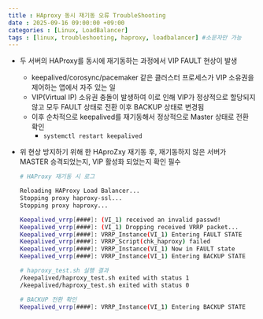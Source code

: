 ```yaml
---
title : HAproxy 동시 재기동 오류 TroubleShooting
date : 2025-09-16 09:00:00 +09:00
categories : [Linux, LoadBalancer]
tags : [linux, troubleshooting, haproxy, loadbalancer] #소문자만 가능
---
```


- 두 서버의 HAProxy를 동시에 재기동하는 과정에서 VIP FAULT 현상이 발생
    - keepalived/corosync/pacemaker 같은 클러스터 프로세스가 VIP 소유권을 제어하는 앱에서 자주 있는 일
    - VIP(Virtual IP) 소유권 충돌이 발생하여 이로 인해 VIP가 정상적으로 할당되지 않고 모두 FAULT 상태로 전환 이후 BACKUP 상태로 변경됨
    - 이후 순차적으로 keepalived를 재기동해서 정상적으로 Master 상태로 전환 확인
        - `systemctl restart keepalived`
- 위 현상 방지하기 위해 한 HAproZxy 재기동 후, 재기동하지 않은 서버가 MASTER 승격되었는지, VIP 활성화 되었는지 확인 필수
    
    ```bash
    # HAProxy 재기동 시 로그
    
    Reloading HAProxy Load Balancer...
    Stopping proxy haproxy-ssl...
    Stopping proxy haproxy...
    
    Keepalived_vrrp[####]: (VI_1) received an invalid passwd!
    Keepalived_vrrp[####]: (VI_1) Dropping received VRRP packet...
    Keepalived_vrrp[####]: VRRP_Instance(VI_1) Entering FAULT STATE
    Keepalived_vrrp[####]: VRRP_Script(chk_haproxy) failed
    Keepalived_vrrp[####]: VRRP_Instance(VI_1) Now in FAULT state
    Keepalived_vrrp[####]: VRRP_Instance(VI_1) Entering BACKUP STATE
    
    # haproxy_test.sh 실행 결과
    /keepalived/haproxy_test.sh exited with status 1
    /keepalived/haproxy_test.sh exited with status 0
    
    # BACKUP 전환 확인
    Keepalived_vrrp[####]: VRRP_Instance(VI_1) Entering BACKUP STATE
    ```